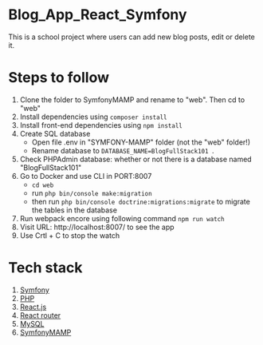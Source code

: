 # Blog_App_React_Symfony
This is a school project where users can add new blog posts, edit or delete it.

# Steps to follow

1. Clone the folder to SymfonyMAMP and rename to "web". Then cd to "web"
2. Install dependencies using `composer install`
3. Install front-end dependencies using `npm install`
4. Create SQL database
   - Open file .env in "SYMFONY-MAMP" folder (not the "web" folder!)
   - Rename database to `DATABASE_NAME=BlogFullStack101 `.
6. Check PHPAdmin database: whether or not there is a database named "BlogFullStack101"
7. Go to Docker and use CLI in PORT:8007
   - `cd web`
   - run `php bin/console make:migration` 
   - then run `php bin/console doctrine:migrations:migrate` to migrate the tables in the database
8. Run webpack encore using following command
   `npm run watch`
9. Visit URL: http://localhost:8007/ to see the app
10. Use Crtl + C to stop the watch

# Tech stack

1.  [Symfony](https://symfony.com/)
2.  [PHP](https://www.php.net/)
3.  [React.js](https://reactjs.org/)
4.  [React router](https://reactrouter.com/)
5.  [MySQL](https://www.mysql.com)
6.  [SymfonyMAMP](https://github.com/kalwar/Symfony-MAMP)
